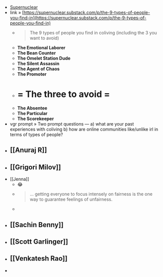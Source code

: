 - [Supernuclear](https://supernuclear.substack.com/)
- link » [https://supernuclear.substack.com/p/the-9-types-of-people-you-find-in](https://supernuclear.substack.com/p/the-9-types-of-people-you-find-in)
    - > The 9 types of people you find in coliving
(including the 3 you want to avoid)
    - **The Emotional Laborer**
    - **The Bean Counter**
    - **The Omelet Station Dude**
    - **The Silent Assassin**
    - **The Agent of Chaos**
    - **The Promoter**
    - # = The three to avoid =
    - **The Absentee**
    - **The Particular**
    - **The Scorekeeper**
- vgr prompt » Two prompt questions — 
a) what are your past experiences with coliving 
b) how are online communities like/unlike irl in terms of types of people?
- [[Anuraj R]]
    - 
- [[Grigori Milov]]
    - 
- [[Jenna]]
    - 😂
    - > ... getting everyone to focus intensely on fairness is the one way to guarantee feelings of unfairness.
    - 
- [[Sachin Benny]]
    - 
- [[Scott Garlinger]]
    - 
- [[Venkatesh Rao]]
    - 
- 
